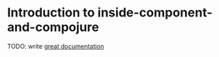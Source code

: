 # Introduction to inside-component-and-compojure

TODO: write [great documentation](http://jacobian.org/writing/what-to-write/)
